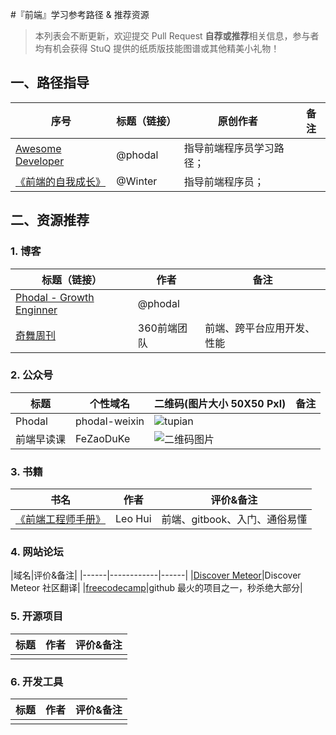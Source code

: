#『前端』学习参考路径 & 推荐资源
>本列表会不断更新，欢迎提交 Pull Request **自荐或推荐**相关信息，参与者均有机会获得 StuQ 提供的纸质版技能图谱或其他精美小礼物！

## 一、路径指导

序号|标题（链接）|原创作者|备注|
---|---|---|---|
|[Awesome Developer](https://github.com/phodal/developer)|@phodal|指导前端程序员学习路径；
|[《前端的自我成长》](http://www.ita1024.com/eventlist/view/id/108)|@Winter|指导前端程序员；|

## 二、资源推荐

### 1. 博客
|标题（链接）|作者|备注|
|------|------------|------|
|[Phodal - Growth Enginner](https://www.phodal.com/)|@phodal|
|[奇舞周刊](http://old.75team.com/weekly/)|360前端团队|前端、跨平台应用开发、性能|

### 2. 公众号
|标题|个性域名|二维码(图片大小 50X50 Pxl)|备注
|------|------|------|---|
|Phodal|phodal-weixin|![tupian](https://cloud.githubusercontent.com/assets/472311/12213394/470e20e4-b6b2-11e5-9432-6f5299e88d47.jpg)|
|前端早读课|FeZaoDuKe|![二维码图片](https://camo.githubusercontent.com/11113a12d06d2cdbdf4d11cc5447432f97963173/687474703a2f2f7a616f64756b652e6e65742f7374617469632f696d616765732f6765747172636f64652e6a7067)|

### 3. 书籍
|书名|作者|评价&备注|
|------|------------|------|
|[《前端工程师手册》](https://www.gitbook.com/book/leohxj/front-end-database/details)|Leo Hui|前端、gitbook、入门、通俗易懂

### 4. 网站论坛
|域名|评价&备注|
|------|------------|------|
|[Discover Meteor](http://zh.discovermeteor.com/)|Discover Meteor 社区翻译|
|[freecodecamp](https://www.freecodecamp.com/)|github 最火的项目之一，秒杀绝大部分|

### 5. 开源项目
|标题|作者|评价&备注|
|------|------------|------|
|||

### 6. 开发工具
|标题|作者|评价&备注|
|------|------------|------|
|||

